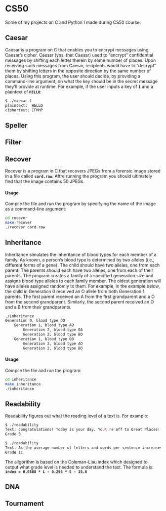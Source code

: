# CS50
Some of my projects on C and Python I made during CS50 course:

## Caesar
Caesar is a program on C that enables you to encrypt messages using Caesar’s cipher. 
Caesar (yes, that Caesar) used to “encrypt” confidential messages by shifting each letter therein by some number of places. Upon receiving such messages from Caesar, recipients would have to “decrypt” them by shifting letters in the opposite direction by the same number of places.
Using this program, the user should decide, by providing a command-line argument, on what the key should be in the secret message they’ll provide at runtime.
For example, if the user inputs a key of **`1`** and a plaintext of **`HELLO`**:
```bash
$ ./caesar 1
plaintext:  HELLO
ciphertext: IFMMP
```
## Speller

## Filter

## Recover
Recover is a program in C that recovers JPEGs from a forensic image stored in a file called  **`card.raw`**.
Aftre running the program you should ultimately find that the image contains 50 JPEGs.

#### Usage
Compile the file and run the program by specifying the name of the image as a command-line argument:
```bash
cd recover
make recover
./recover card.raw
```

## Inheritance
Inheritance simulates the inheritance of blood types for each member of a family.
As known, a person’s blood type is determined by two alleles (i.e., different forms of a gene). The child should have two alleles, one from each parent. The parents should each have two alleles, one from each of their parents.
The program creates a family of a specified generation size and assigns blood type alleles to each family member. The oldest generation will have alleles assigned randomly to them.
For example, in the example below, the child in Generation 0 received an O allele from both Generation 1 parents. The first parent received an A from the first grandparent and a O from the second grandparent. Similarly, the second parent received an O and a B from their grandparents.
```bash
./inheritance
Generation 0, blood type OO
    Generation 1, blood type AO
        Generation 2, blood type OA
        Generation 2, blood type BO
    Generation 1, blood type OB
        Generation 2, blood type AO
        Generation 2, blood type BO
```
#### Usage
Compile the file and run the program:
```bash
cd inheritance
make inheritance
./inheritance
```

## Readability
Readability figures out what the reading level of a text is. For example:
```bash
$ ./readability
Text: Congratulations! Today is your day. You\'re off to Great Places! You\'re off and away!
Grade 3
```
```bash
$ ./readability
Text: As the average number of letters and words per sentence increases, the Coleman-Liau index gives the text a higher reading level. If you were to take this paragraph, for instance, which has longer words and sentences than either of the prior two examples, the formula would give the text an eleventh grade reading level. 
Grade 11
```
The allgorithm is based on the Coleman-Liau index which designed to output what grade level is needed to understand the text. The formula is: **`index = 0.0588 * L - 0.296 * S - 15.8`**

## DNA

## Tournament
